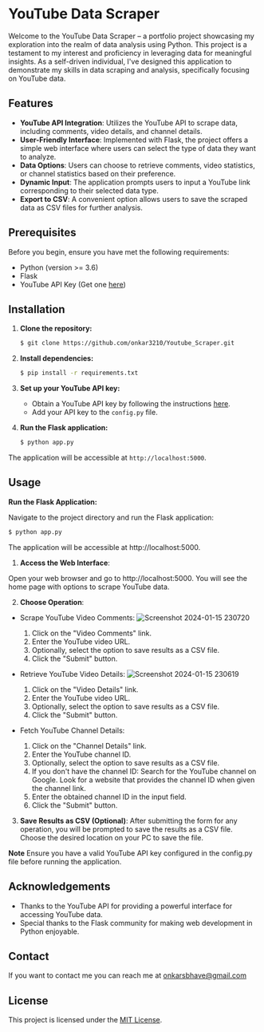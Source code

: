 
# YouTube Data Scraper

Welcome to the YouTube Data Scraper – a portfolio project showcasing my exploration into the realm of data analysis using Python. This project is a testament to my interest and proficiency in leveraging data for meaningful insights. As a self-driven individual, I've designed this application to demonstrate my skills in data scraping and analysis, specifically focusing on YouTube data.


## Features

- **YouTube API Integration**: Utilizes the YouTube API to scrape data, including comments, video details, and channel details.
- **User-Friendly Interface**: Implemented with Flask, the project offers a simple web interface where users can select the type of data they want to analyze.
- **Data Options**: Users can choose to retrieve comments, video statistics, or channel statistics based on their preference.
- **Dynamic Input**: The application prompts users to input a YouTube link corresponding to their selected data type.
- **Export to CSV**: A convenient option allows users to save the scraped data as CSV files for further analysis.


## Prerequisites

Before you begin, ensure you have met the following requirements:

- Python (version >= 3.6)
- Flask
- YouTube API Key (Get one [here](https://console.developers.google.com/))

## Installation

1. **Clone the repository:**

    ```bash
    $ git clone https://github.com/onkar3210/Youtube_Scraper.git
    ```

2. **Install dependencies:**

    ```bash
    $ pip install -r requirements.txt
    ```

3. **Set up your YouTube API key:**

    - Obtain a YouTube API key by following the instructions [here](https://developers.google.com/youtube/registering_an_application).
    - Add your API key to the `config.py` file.

4. **Run the Flask application:**

    ```bash
    $ python app.py
    ```

The application will be accessible at `http://localhost:5000`.

## Usage

 **Run the Flask Application:**

   Navigate to the project directory and run the Flask application:

   ```bash
   $ python app.py
```

The application will be accessible at http://localhost:5000.

1. **Access the Web Interface**:

Open your web browser and go to http://localhost:5000. You will see the home page with options to scrape YouTube data.

2. **Choose Operation**:

- Scrape YouTube Video Comments:
![Screenshot 2024-01-15 230720](https://github.com/onkar3210/Youtube_Scraper/assets/95028927/48843e81-458c-40fd-8ea9-371cf0d0ec95)

  1. Click on the "Video Comments" link.
  2. Enter the YouTube video URL.
  3. Optionally, select the option to save results as a CSV file.
  4. Click the "Submit" button.  
    
- Retrieve YouTube Video Details:
![Screenshot 2024-01-15 230619](https://github.com/onkar3210/Youtube_Scraper/assets/95028927/ac2a31bf-b2f9-4341-93da-3f9adc6bea4d)

    1. Click on the "Video Details" link.
    2. Enter the YouTube video URL.
    3. Optionally, select the option to save results as a CSV file.
    4. Click the "Submit" button.

- Fetch YouTube Channel Details:

    1. Click on the "Channel Details" link.
    2. Enter the YouTube channel ID.
    3. Optionally, select the option to save results as a CSV file.
    4. If you don't have the channel ID:
        Search for the YouTube channel on Google.
        Look for a website that provides the channel ID when given the channel link.
    5. Enter the obtained channel ID in the input field.
    6. Click the "Submit" button.
   
3. **Save Results as CSV (Optional)**:
After submitting the form for any operation, you will be prompted to save the results as a CSV file. Choose the desired location on your PC to save the file.

**Note** Ensure you have a valid YouTube API key configured in the config.py file before running the application.


## Acknowledgements

 - Thanks to the YouTube API for providing a powerful interface for accessing YouTube data.
 - Special thanks to the Flask community for making web development in Python enjoyable.


## Contact

If you want to contact me you can reach me at onkarsbhave@gmail.com 
## License

This project is licensed under the [MIT License](LICENSE).

